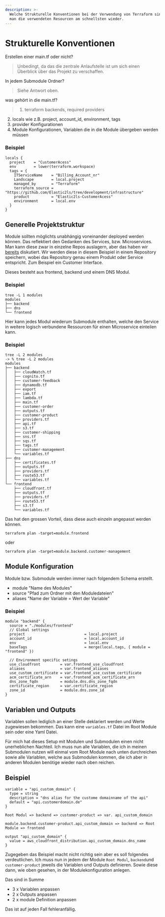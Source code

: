 ```yaml
---
description: >-
  Welche Strukturelle Konventionen bei der Verwendung von Terraform sind sinnvoll. Wie findet
  man die verwendeten Resourcen am schnellsten wieder.
---
```


# Strukturelle Konventionen

Erstellen einer main.tf oder nicht?
> Unbedingt, da das die zentrale Anlaufstelle ist um sich einen Überblick über das Projekt zu verschaffen.

In jedem Submodule Ordner?
> Siehe Antwort oben.

was gehört in die main.tf?
> 1. terraform backends, required providers
2. locals wie z.B. project, account_id, environment, tags
3. provider Konfigurationen
4. Module Konfigurationen, Variablen die in die Module übergeben werden müssen

### Beispiel
```
locals {
  project    = "CustomerAcess"
  env        = lower(terraform.workspace)
  tags = {
    ITServiceName    = "Billing_Account_nr"
    Landscape        = local.project
    managed_by       = "Terraform"
    terraform_source = "https://github.com/Elastic2ls/tree/development/infrastructure"
    product          = "Elastic2ls-CustomerAcess"
    environment      = local.env
  }
}
```

## Generelle Projektstruktur
Module sollten möglichts unabhängig voneinander deployed werden können. Das reflektiert den Gedanken des Services, bzw. Microservices. Man kann diese zwar in einzelne Repos auslagern, aber das haben wir [bereits](schluessel-konzepte/kompositionen.md) diskutiert. Wir werden diese in diesem Beispiel in einem Repository speichern, wobei das Repository genau einem Produkt oder Service entspricht. Zum Beispiel ein Customer Interface.

Dieses besteht aus frontend, backend und einem DNS Modul.

### Beispiel
```
tree -L 1 modules
modules
├── backend
├── dns
└── frontend
```

Hier kann jedes Modul wiederum Submodule enthalten, welche den Service in weitere logisch verbundene Ressourcen für einen Microservice einteilen kann.

### Beispiel

```
tree -L 2 modules
-> % tree -L 2 modules
modules
├── backend
│   ├── cloudWatch.tf
│   ├── cognito.tf
│   ├── customer-feedback
│   ├── dynamodb.tf
│   ├── export
│   ├── iam.tf
│   ├── lambda.tf
│   ├── main.tf
│   ├── customer-order
│   ├── outputs.tf
│   ├── customer-product
│   ├── providers.tf
│   ├── api.tf
│   ├── s3.tf
│   ├── customer-shipping
│   ├── sns.tf
│   ├── sqs.tf
│   ├── tags.tf
│   ├── customer-management
│   └── variables.tf
├── dns
│   ├── certificates.tf
│   ├── outputs.tf
│   ├── providers.tf
│   ├── route53.tf
│   └── variables.tf
└── frontend
    ├── cloudfront.tf
    ├── outputs.tf
    ├── providers.tf
    ├── route53.tf
    ├── s3.tf
    └── variables.tf
```

Das hat den grossen Vorteil, dass diese auch einzeln angepasst werden können.

`terraform plan -target=module.frontend`

oder

`terraform plan -target=module.backend.customer-management`


## Module Konfiguration

Module bzw. Submodule werden immer nach folgendem Schema erstellt.

- module "Name des Modules"
- source "Pfad zum Ordner mit den Moduledateien"
- aliases "Name der Variable = Wert der Variable"

### Beispiel
```
module "backend" {
  source = "./modules/frontend"
  // Global settings
  project                           = local.project
  account_id                        = local.account_id
  env                               = local.env
  baseTags                          = merge(local.tags, { module = "frontend" })

  // Environment specific setings
  use_cloudfront         = var.frontend_use_cloudfront
  aliases                = var.frontend_aliases
  use_custom_certificate = var.frontend_use_custom_certificate
  acm_certificate_arn    = var.frontend_acm_certificate_arn
  dns_zone_fqdn          = module.dns.dns_zone_fqdn
  certificate_region     = var.certificate_region
  zone_id                = module.dns.zone_id
}
```

## Variablen und Outputs
Variablen sollen lediglich an einer Stelle deklariert werden und Werte zugewiesen bekommen. Das kann eine `variables.tf` Datei im Root Module sein oder eine Yaml Datei.

Für mich hat dieses Setup mit Modulen und Submodulen einen nicht unerheblichen Nachteil. Ich muss nun alle Variablen, die ich in meinen Submodulen nutzen will einmal vom Root Module nach unten durchreichen sowie alle Variablen, welche aus Submodulen kommen, die ich aber in anderen Modulen benötige wieder nach oben reichen.

## Beispiel
```
variable = "api_custom_domain" {
  type = string
  description = "dns alias for the custome domainname of the api"
  default = "api.customerdomain.de"
}
```

`Root Modul => backend => customer-product => var. api_custom_domain`

`module.backend.customer-product.api_custom_domain => backend => Root Module => frontend`

```
output "api_custom_domain" {
  value = aws_cloudfront_distribution.api_custom_domain.dns_name
}
```

Zugegeben das Beispiel macht nicht richtig sein aber es soll folgendes verdeutlichen. Ich muss nun in jedem der Module `Root Modul`, `backend`und `customer-product` jeweils die Variablen und Outputs definieren. Sowie diese dann, wie oben gesehen, in der Modulekonfiguration anlegen.

Das sind in Summe
- 3 x Variablen anpassen
- 2 x Outputs anpassen
- 2 x module Definition anpassen

Das ist auf jeden Fall fehleranfällig.
